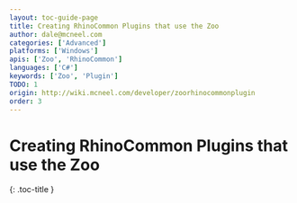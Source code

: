 ```yaml
---
layout: toc-guide-page
title: Creating RhinoCommon Plugins that use the Zoo
author: dale@mcneel.com
categories: ['Advanced']
platforms: ['Windows']
apis: ['Zoo', 'RhinoCommon']
languages: ['C#']
keywords: ['Zoo', 'Plugin']
TODO: 1
origin: http://wiki.mcneel.com/developer/zoorhinocommonplugin
order: 3
---
```


# Creating RhinoCommon Plugins that use the Zoo
{: .toc-title }
